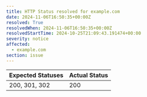 ```yaml
---
title: HTTP Status resolved for example.com
date: 2024-11-06T16:50:35+00:00Z
resolved: True
resolvedWhen: 2024-11-06T16:50:35+00:00Z
resolvedStartTime: 2024-10-25T21:09:43.191474+00:00
severity: notice
affected:
  - example.com
section: issue
---
```


| Expected Statuses | Actual Status  |
|-------------------|----------------|
| 200, 301, 302 | 200 |
